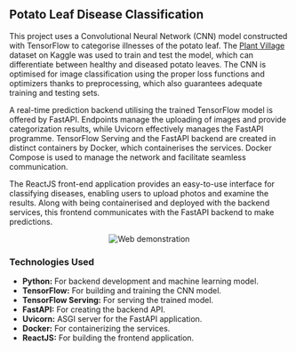 ## Potato Leaf Disease Classification

This project uses a Convolutional Neural Network (CNN) model constructed with TensorFlow to categorise illnesses of the potato leaf. The [Plant Village](https://www.kaggle.com/datasets/arjuntejaswi/plant-village) dataset on Kaggle was used to train and test the model, which can differentiate between healthy and diseased potato leaves. The CNN is optimised for image classification using the proper loss functions and optimizers thanks to preprocessing, which also guarantees adequate training and testing sets.

A real-time prediction backend utilising the trained TensorFlow model is offered by FastAPI. Endpoints manage the uploading of images and provide categorization results, while Uvicorn effectively manages the FastAPI programme. TensorFlow Serving and the FastAPI backend are created in distinct containers by Docker, which containerises the services. Docker Compose is used to manage the network and facilitate seamless communication.

The ReactJS front-end application provides an easy-to-use interface for classifying diseases, enabling users to upload photos and examine the results. Along with being containerised and deployed with the backend services, this frontend communicates with the FastAPI backend to make predictions.

<center>

![Web demonstration](assets/potato-disease-home-page.gif "Web demonstration")

</center>

### Technologies Used

- **Python:** For backend development and machine learning model.
- **TensorFlow:** For building and training the CNN model.
- **TensorFlow Serving:** For serving the trained model.
- **FastAPI:** For creating the backend API.
- **Uvicorn:** ASGI server for the FastAPI application.
- **Docker:** For containerizing the services.
- **ReactJS:** For building the frontend application.
